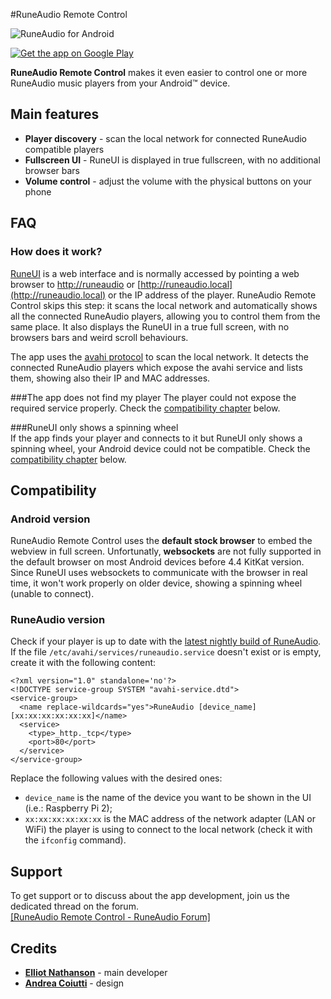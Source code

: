 #RuneAudio Remote Control

![RuneAudio for Android](http://www.runeaudio.com/media/docs/runeaudio-android-mockup.png "runeaudio-android-mockup.png")

[![Get the app on Google Play](http://www.runeaudio.com/media/docs/google-play-badge.png "google-play-badge.png")](https://play.google.com/store/search?q=runeaudio)

**RuneAudio Remote Control** makes it even easier to control one or more RuneAudio music players from your Android™ device.

## Main features

- **Player discovery** - scan the local network for connected RuneAudio compatible players
- **Fullscreen UI** - RuneUI is displayed in true fullscreen, with no additional browser bars
- **Volume control** - adjust the volume with the physical buttons on your phone

## FAQ

### How does it work?
[RuneUI](../runeui/runeui.md) is a web interface and is normally accessed by pointing a web browser to [http://runeaudio](http://runeaudio) or [http://runeaudio.local](http://runeaudio.local) or the IP address of the player.
RuneAudio Remote Control skips this step: it scans the local network and automatically shows all the connected RuneAudio players, allowing you to control them from the same place.
It also displays the RuneUI in a true full screen, with no browsers bars and weird scroll behaviours.

The app uses the [avahi protocol](https://en.wikipedia.org/wiki/Avahi_%28software%29) to scan the local network. 
It detects the connected RuneAudio players which expose the avahi service and lists them, showing also their IP and MAC addresses.

###The app does not find my player
The player could not expose the required service properly. Check the [compatibility chapter](#compatibility) below.

###RuneUI only shows a spinning wheel   
If the app finds your player and connects to it but RuneUI only shows a spinning wheel, your Android device could not be compatible. Check the [compatibility chapter](#compatibility) below.

## Compatibility

### Android version

RuneAudio Remote Control uses the **default stock browser** to embed the webview in full screen. 
Unfortunatly, **websockets** are not fully supported in the default browser on most Android devices before 4.4 KitKat version. 
Since RuneUI uses websockets to communicate with the browser in real time, it won't work properly on older device, showing a spinning wheel (unable to connect).

### RuneAudio version

Check if your player is up to date with the [latest nightly build of RuneAudio](../troubleshooting/updating.md#nightly-builds).   
If the file `/etc/avahi/services/runeaudio.service` doesn't exist or is empty, create it with the following content:   
```
<?xml version="1.0" standalone='no'?>
<!DOCTYPE service-group SYSTEM "avahi-service.dtd">
<service-group>
  <name replace-wildcards="yes">RuneAudio [device_name] [xx:xx:xx:xx:xx:xx]</name>
  <service>
    <type>_http._tcp</type>
    <port>80</port>
  </service>
</service-group>
```
Replace the following values with the desired ones:

- `device_name` is the name of the device you want to be shown in the UI (i.e.: Raspberry Pi 2);
- `xx:xx:xx:xx:xx:xx` is the MAC address of the network adapter (LAN or WiFi) the player is using to connect to the local network (check it with the `ifconfig` command).


## Support

To get support or to discuss about the app development, join us the dedicated thread on the forum.   
[[RuneAudio Remote Control - RuneAudio Forum]](http://www.runeaudio.com/forum/)

## Credits

- **[Elliot Nathanson](https://www.linkedin.com/in/elliot-nathanson-7815151)** - main developer
- **[Andrea Coiutti](http://www.runeaudio.com/team/)** - design